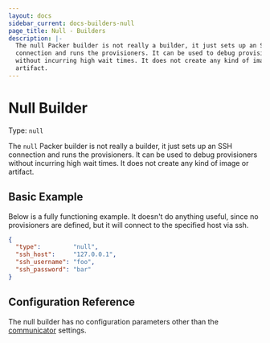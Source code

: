 ```yaml
---
layout: docs
sidebar_current: docs-builders-null
page_title: Null - Builders
description: |-
  The null Packer builder is not really a builder, it just sets up an SSH
  connection and runs the provisioners. It can be used to debug provisioners
  without incurring high wait times. It does not create any kind of image or
  artifact.
---
```


# Null Builder

Type: `null`

The `null` Packer builder is not really a builder, it just sets up an SSH
connection and runs the provisioners. It can be used to debug provisioners
without incurring high wait times. It does not create any kind of image or
artifact.

## Basic Example

Below is a fully functioning example. It doesn't do anything useful, since no
provisioners are defined, but it will connect to the specified host via ssh.

```json
{
  "type":         "null",
  "ssh_host":     "127.0.0.1",
  "ssh_username": "foo",
  "ssh_password": "bar"
}
```

## Configuration Reference

The null builder has no configuration parameters other than the
[communicator](/docs/templates/communicator.html) settings.
